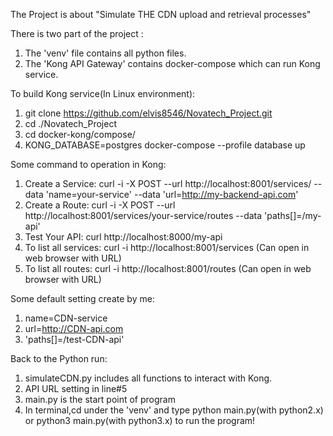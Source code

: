 The Project is about "Simulate THE CDN upload and retrieval processes"

There is two part of the project :
1. The 'venv' file contains all python files.
2. The 'Kong API Gateway' contains docker-compose which can run Kong service.

To build Kong service(In Linux environment):
1. git clone https://github.com/elvis8546/Novatech_Project.git
2. cd ./Novatech_Project
3. cd docker-kong/compose/
4. KONG_DATABASE=postgres docker-compose --profile database up

Some command to operation in Kong:
1. Create a Service:
  curl -i -X POST --url http://localhost:8001/services/ --data 'name=your-service' --data 'url=http://my-backend-api.com'
2. Create a Route:
  curl -i -X POST --url http://localhost:8001/services/your-service/routes --data 'paths[]=/my-api'
3. Test Your API:
  curl http://localhost:8000/my-api
4. To list all services:
  curl -i http://localhost:8001/services (Can open in web browser with URL) 
5. To list all routes:
  curl -i http://localhost:8001/routes (Can open in web browser with URL) 

Some default setting create by me:
1. name=CDN-service
2. url=http://CDN-api.com
3. 'paths[]=/test-CDN-api'

Back to the Python run:
1. simulateCDN.py includes all functions to interact with Kong.
2. API URL setting in line#5
3. main.py is the start point of program
4. In terminal,cd under the 'venv' and type python main.py(with python2.x) or python3 main.py(with python3.x) to run the program!

